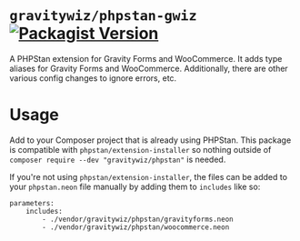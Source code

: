 # `gravitywiz/phpstan-gwiz` [![Packagist Version](https://img.shields.io/packagist/v/gravitywiz/phpstan-gwiz)](https://packagist.org/packages/gravitywiz/phpstan-gwiz) 

A PHPStan extension for Gravity Forms and WooCommerce. It adds type aliases for Gravity Forms and WooCommerce.
Additionally, there are other various config changes to ignore errors, etc.

# Usage

Add to your Composer project that is already using PHPStan. This package is compatible with `phpstan/extension-installer`
so nothing outside of `composer require --dev "gravitywiz/phpstan"` is needed.

If you're not using `phpstan/extension-installer`, the files can be added to your `phpstan.neon` file manually by
adding them to `includes` like so:

```neon
parameters:
    includes:
        - ./vendor/gravitywiz/phpstan/gravityforms.neon
        - ./vendor/gravitywiz/phpstan/woocommerce.neon
```